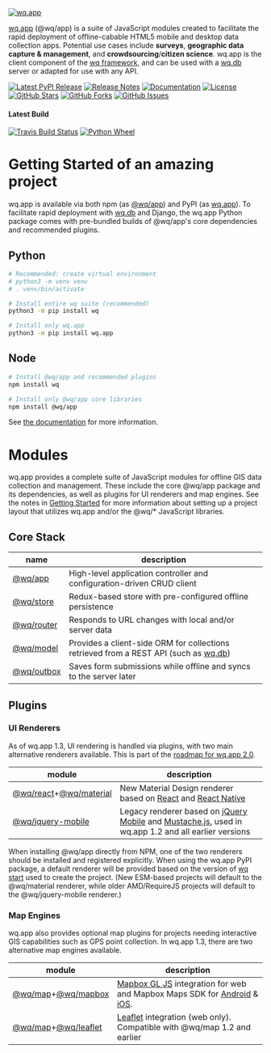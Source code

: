 [![wq.app](https://raw.github.com/wq/wq/master/images/256/wq.app.png)](https://wq.io/wq.app)

[wq.app](https://wq.io/wq.app) (@wq/app) is a suite of JavaScript modules created to facilitate the rapid deployment of offline-cabable HTML5 mobile and desktop data collection apps.  Potential use cases include **surveys**, **geographic data capture & management**, and **crowdsourcing**/**citizen science**.  wq.app is the client component of the [wq framework], and can be used with a [wq.db] server or adapted for use with any API.

[![Latest PyPI Release](https://img.shields.io/pypi/v/wq.app.svg)](https://pypi.org/project/wq.app)
[![Release Notes](https://img.shields.io/github/release/wq/wq.app.svg)](https://github.com/wq/wq.app/releases)
[![Documentation](https://img.shields.io/badge/Docs-1.2-blue.svg)](https://wq.io/wq.app)
[![License](https://img.shields.io/pypi/l/wq.app.svg)](https://wq.io/license)
[![GitHub Stars](https://img.shields.io/github/stars/wq/wq.app.svg)](https://github.com/wq/wq.app/stargazers)
[![GitHub Forks](https://img.shields.io/github/forks/wq/wq.app.svg)](https://github.com/wq/wq.app/network)
[![GitHub Issues](https://img.shields.io/github/issues/wq/wq.app.svg)](https://github.com/wq/wq.app/issues)

#### Latest Build

[![Travis Build Status](https://img.shields.io/travis/wq/wq.app/master.svg)](https://travis-ci.org/wq/wq.app)
[![Python Wheel](https://img.shields.io/bintray/v/wq/wq.app/wq.app.svg)](https://bintray.com/wq/wq.app/wq.app/_latestVersion)

# Getting Started of an amazing project

wq.app is available via both npm (as [@wq/app](https://npmjs.com/package/@wq/app)) and PyPI (as [wq.app](https://pypi.org/project/wq.app)).  To facilitate rapid deployment with [wq.db] and Django, the wq.app Python package comes with pre-bundled builds of @wq/app's core dependencies and recommended plugins.

## Python
```bash
# Recommended: create virtual environment
# python3 -m venv venv
# . venv/bin/activate

# Install entire wq suite (recommended)
python3 -m pip install wq

# Install only wq.app
python3 -m pip install wq.app
```

## Node
```bash
# Install @wq/app and recommended plugins
npm install wq

# Install only @wq/app core libraries
npm install @wq/app
```

See [the documentation][setup] for more information.

# Modules

wq.app provides a complete suite of JavaScript modules for offline GIS data collection and management.  These include the core @wq/app package and its dependencies, as well as plugins for UI renderers and map engines.  See the notes in [Getting Started][setup] for more information about setting up a project layout that utilizes wq.app and/or the @wq/* JavaScript libraries.

## Core Stack

name | description
--|--
[@wq/app] | High-level application controller and configuration-driven CRUD client
[@wq/store] | Redux-based store with pre-configured offline persistence
[@wq/router] | Responds to URL changes with local and/or server data
[@wq/model] | Provides a client-side ORM for collections retrieved from a REST API (such as [wq.db])
[@wq/outbox] | Saves form submissions while offline and syncs to the server later

## Plugins
### UI Renderers

As of wq.app 1.3, UI rendering is handled via plugins, with two main alternative renderers available.  This is part of the [roadmap for wq.app 2.0](https://github.com/wq/wq.app/issues/111).

module | description
--|--
[@wq/react]+[@wq/material] | New Material Design renderer based on [React] and [React Native]
[@wq/jquery-mobile] | Legacy renderer based on [jQuery Mobile] and [Mustache.js], used in wq.app 1.2 and all earlier versions

When installing @wq/app directly from NPM, one of the two renderers should be installed and registered explicitly.  When using the wq.app PyPI package, a default renderer will be provided based on the version of [wq start][wq.start] used to create the project.  (New ESM-based projects will default to the @wq/material renderer, while older AMD/RequireJS projects will default to the @wq/jquery-mobile renderer.)

### Map Engines

wq.app also provides optional map plugins for projects needing interactive GIS capabilities such as GPS point collection.  In wq.app 1.3, there are two alternative map engines available.

module | description
--|--
[@wq/map]+[@wq/mapbox] | [Mapbox GL JS] integration for web and Mapbox Maps SDK for [Android][mapbox-android] & [iOS][mapbox-ios].
[@wq/map]+[@wq/leaflet] | [Leaflet] integration (web only).  Compatible with @wq/map 1.2 and earlier

[wq framework]: https://wq.io
[wq.db]: https://wq.io/wq.db
[wq.start]: https://wq.io/wq.start
[setup]: https://wq.io/docs/setup
 
[React]: https://reactjs.org/
[React Native]: https://reactnative.dev/
[jQuery Mobile]: http://jquerymobile.com
[Mustache.js]: https://mustache.github.com/
[Leaflet]: http://leafletjs.com
[Mapbox GL JS]: https://docs.mapbox.com/mapbox-gl-js/
[mapbox-android]: https://docs.mapbox.com/android/maps/overview/
[mapbox-ios]: https://docs.mapbox.com/ios-sdk/maps/overview/
 
[@wq/app]: https://wq.io/docs/app-js
[@wq/model]: https://wq.io/docs/model-js
[@wq/outbox]: https://wq.io/docs/outbox-js 
[@wq/store]: https://wq.io/docs/store-js 
[@wq/router]: https://wq.io/docs/router-js 
[@wq/map]: https://wq.io/docs/map-js

[@wq/react]: https://github.com/wq/wq.app/tree/master/packages/react
[@wq/material]: https://github.com/wq/wq.app/tree/master/packages/material
[@wq/jquery-mobile]: https://github.com/wq/wq.app/tree/master/packages/jquery-mobile
[@wq/map]: https://github.com/wq/wq.app/tree/master/packages/map
[@wq/mapbox]: https://github.com/wq/wq.app/tree/master/packages/mapbox
[@wq/leaflet]: https://github.com/wq/wq.app/tree/master/packages/leaflet
